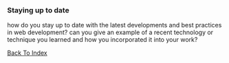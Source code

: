 ### Staying up to date

how do you stay up to date with the latest developments and best practices in web development?
can you give an example of a recent technology or technique you learned and how you incorporated it into your work?

[Back To Index](../index.md)
